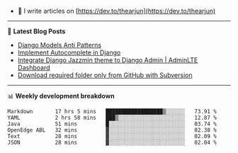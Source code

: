 <!-- ![My Profile Introduction Image](https://i.ibb.co/tLFZ15Q/gh.png) -->
- 📝 I write articles on [https://dev.to/thearjun](https://dev.to/thearjun)

-------

📕 **Latest Blog Posts**
<!-- BLOG-POST-LIST:START -->
- [Django Models Anti Patterns](https://dev.to/thearjun/django-models-anti-patterns-1ma1)
- [Implement Autocomplete in Django](https://dev.to/thearjun/implement-autocomplete-in-django-3h20)
- [Integrate Django Jazzmin theme to Django Admin | AdminLTE Dashboard](https://dev.to/thearjun/integrate-django-jazzmin-theme-to-django-admin-adminlte-dashboard-5aao)
- [Download required folder only from GitHub with Subversion](https://dev.to/thearjun/download-required-folder-only-from-github-with-subversion-2gpc)
<!-- BLOG-POST-LIST:END -->

-------

📊 **Weekly development breakdown**
<!--START_SECTION:waka-->

```text
Markdown       17 hrs 5 mins   ██████████████████▒░░░░░░   73.91 %
YAML           2 hrs 58 mins   ███▒░░░░░░░░░░░░░░░░░░░░░   12.87 %
Java           51 mins         █░░░░░░░░░░░░░░░░░░░░░░░░   03.74 %
OpenEdge ABL   32 mins         ▓░░░░░░░░░░░░░░░░░░░░░░░░   02.38 %
Text           28 mins         ▓░░░░░░░░░░░░░░░░░░░░░░░░   02.09 %
JSON           28 mins         ▓░░░░░░░░░░░░░░░░░░░░░░░░   02.04 %
```

<!--END_SECTION:waka-->
<img src='https://profile-counter.glitch.me/thearjun/count.svg' width='0px'>
